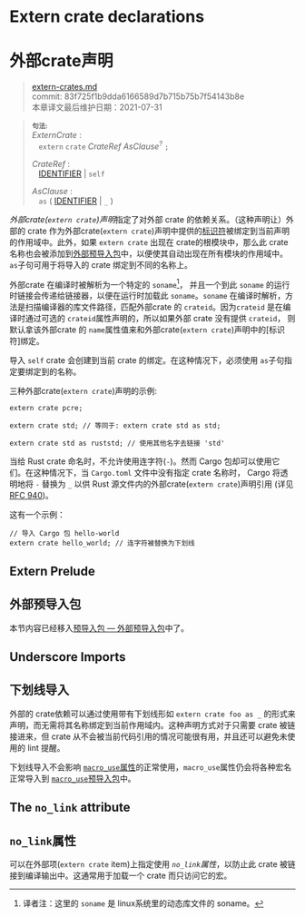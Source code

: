 # Extern crate declarations
# 外部crate声明

>[extern-crates.md](https://github.com/rust-lang/reference/blob/master/src/items/extern-crates.md)\
>commit: 83f725f1b9dda6166589d7b715b75b7f54143b8e \
>本章译文最后维护日期：2021-07-31

> **<sup>句法:<sup>**\
> _ExternCrate_ :\
> &nbsp;&nbsp; `extern` `crate` _CrateRef_ _AsClause_<sup>?</sup> `;`
>
> _CrateRef_ :\
> &nbsp;&nbsp; [IDENTIFIER] | `self`
>
> _AsClause_ :\
> &nbsp;&nbsp; `as` ( [IDENTIFIER] | `_` )

*外部crate(`extern crate`)声明*指定了对外部 crate 的依赖关系。（这种声明让）外部的 crate 作为外部crate(`extern crate`)声明中提供的[标识符][identifier]被绑定到当前声明的作用域中。此外，如果 `extern crate` 出现在 crate的根模块中，那么此 crate名称也会被添加到[外部预导入包][extern prelude]中，以便使其自动出现在所有模块的作用域中。`as`子句可用于将导入的 crate 绑定到不同的名称上。

外部crate 在编译时被解析为一个特定的 `soname`[^soname]， 并且一个到此 `soname` 的运行时链接会传递给链接器，以便在运行时加载此 `soname`。`soname` 在编译时解析，方法是扫描编译器的库文件路径，匹配外部crate 的 `crateid`。因为`crateid` 是在编译时通过可选的 `crateid`属性声明的，所以如果外部 crate 没有提供 `crateid`， 则默认拿该外部crate 的 `name`属性值来和外部crate(`extern crate`)声明中的[标识符]绑定。

导入 `self` crate 会创建到当前 crate 的绑定。在这种情况下，必须使用 `as`子句指定要绑定到的名称。

三种外部crate(`extern crate`)声明的示例:

<!-- ignore: requires external crates -->
```rust,ignore
extern crate pcre;

extern crate std; // 等同于: extern crate std as std;

extern crate std as ruststd; // 使用其他名字去链接 'std'
```

当给 Rust crate 命名时，不允许使用连字符(`-`)。然而 Cargo 包却可以使用它们。在这种情况下，当 `Cargo.toml` 文件中没有指定 crate 名称时， Cargo 将透明地将 `-` 替换为 `_` 以供 Rust 源文件内的外部crate(`extern crate`)声明引用 (详见 [RFC 940])。

这有一个示例：

<!-- ignore: requires external crates -->
```rust,ignore
// 导入 Cargo 包 hello-world
extern crate hello_world; // 连字符被替换为下划线
```

## Extern Prelude
## 外部预导入包

本节内容已经移入[预导入包 — 外部预导入包](../names/preludes.md#extern-prelude)中了。
<!-- 本节是为了让其他资料的链入链接不止于立即失效，一旦其他链接被更新，本节就会删除 -->

## Underscore Imports
## 下划线导入

外部的 crate依赖可以通过使用带有下划线形如 `extern crate foo as _` 的形式来声明，而无需将其名称绑定到当前作用域内。这种声明方式对于只需要 crate 被链接进来，但 crate 从不会被当前代码引用的情况可能很有用，并且还可以避免未使用的 lint 提醒。

下划线导入不会影响 [`macro_use`属性][`macro_use` attribute]的正常使用，`macro_use`属性仍会将各种宏名正常导入到 [`macro_use`预导入包][`macro_use` prelude]中。

## The `no_link` attribute
## `no_link`属性

可以在外部项(`extern crate` item)上指定使用 *`no_link`属性*，以防止此 crate 被链接到编译输出中。这通常用于加载一个 crate 而只访问它的宏。

[^soname]:译者注：这里的 `soname` 是 linux系统里的动态库文件的 soname。

[IDENTIFIER]: ../identifiers.md
[RFC 940]: https://github.com/rust-lang/rfcs/blob/master/text/0940-hyphens-considered-harmful.md
[`macro_use` attribute]: ../macros-by-example.md#the-macro_use-attribute
[extern prelude]: ../names/preludes.md#extern-prelude
[`macro_use` prelude]: ../names/preludes.md#macro_use-prelude

<script>
(function() {
    var fragments = {
        "#extern-prelude": "../names/preludes.html#extern-prelude",
    };
    var target = fragments[window.location.hash];
    if (target) {
        var url = window.location.toString();
        var base = url.substring(0, url.lastIndexOf('/'));
        window.location.replace(base + "/" + target);
    }
})();
</script>